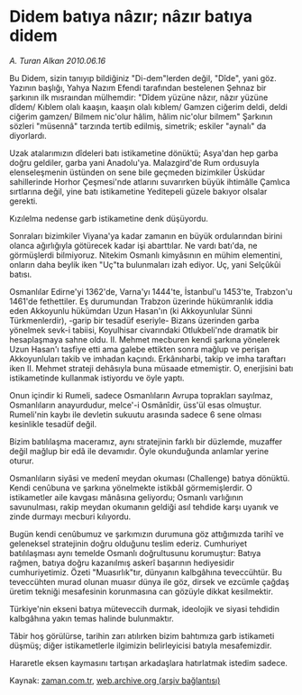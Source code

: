 # Didem batıya nâzır; nâzır batıya didem

*A. Turan Alkan 2010.06.16*

<td class="columnist-detail">
<p>Bu Didem, sizin tanıyıp bildiğiniz "Di-dem"lerden değil, "Dîde", yani göz. Yazının başlığı, Yahya Nazım Efendi tarafından bestelenen Şehnaz bir şarkının ilk mısraından mülhemdir: "Dîdem yüzüne nâzır, nâzır yüzüne dîdem/ Kıblem olalı kaaşın, kaaşın olalı kıblem/ Gamzen ciğerim deldi, deldi ciğerim gamzen/ Bilmem nic'olur hâlim, hâlim nic'olur bilmem" Şarkının sözleri "müsennâ" tarzında tertib edilmiş, simetrik; eskiler "aynalı" da diyorlardı.</p>
<p>
<div id="haberMetinDiv">
<p> Uzak atalarımızın dîdeleri batı istikametine dönüktü; Asya'dan hep garba doğru geldiler, garba yani Anadolu'ya. Malazgird'de Rum ordusuyla elenseleşmenin üstünden on sene bile geçmeden bizimkiler Üsküdar sahillerinde Horhor Çeşmesi'nde atlarını suvarırken büyük ihtimâlle Çamlıca sırtlarına değil, yine batı istikametine Yeditepeli güzele bakıyor olsalar gerekti.
<p> Kızılelma nedense garb istikametine denk düşüyordu.
<p> Sonraları bizimkiler Viyana'ya kadar zamanın en büyük ordularından birini olanca ağırlığıyla götürecek kadar işi abarttılar. Ne vardı batı'da, ne görmüşlerdi bilmiyoruz. Nitekim Osmanlı kimyâsının en mühim elementini, onların daha beylik iken "Uç"ta bulunmaları izah ediyor. Uç, yani Selçûkûi batısı.
<p> Osmanlılar Edirne'yi 1362'de, Varna'yı 1444'te, İstanbul'u 1453'te, Trabzon'u 1461'de fethettiler. Eş durumundan Trabzon üzerinde hükümranlık iddia eden Akkoyunlu hükümdarı Uzun Hasan'ın (ki Akkoyunlular Sünni Türkmenlerdir), -garip bir tesadüf eseriyle- Bizans üzerinden garba yönelmek sevk-i tabiisi, Koyulhisar civarındaki Otlukbeli'nde dramatik bir hesaplaşmaya sahne oldu. II. Mehmet mecburen kendi şarkına yönelerek Uzun Hasan'ı tasfiye etti ama galebe ettikten sonra mağlup ve perişan Akkoyunluları takib ve imhadan kaçındı. Erkânıharbi, takip ve imha taraftarı iken II. Mehmet strateji dehâsıyla buna müsaade etmemiştir. O, enerjisini batı istikametinde kullanmak istiyordu ve öyle yaptı.
<p> Onun içindir ki Rumeli, sadece Osmanlıların Avrupa toprakları sayılmaz, Osmanlıların anayurdudur, melce'-i Osmânîdir, üss'ül esas olmuştur. Rumeli'nin kaybı ile devletin sukuutu arasında sadece 6 sene olması kesinlikle tesadüf değil.
<p> Bizim batılılaşma maceramız, aynı stratejinin farklı bir düzlemde, muzaffer değil mağlup bir edâ ile devamıdır. Öyle okunduğunda anlamlar yerine oturur.
<p> Osmanlıların siyâsi ve medenî meydan okuması (Challenge) batıya dönüktü. Kendi cenûbuna ve şarkına yönelmekte istikbâl görmemişlerdir. O istikametler aile kavgası mânâsına geliyordu; Osmanlı varlığının savunulması, rakip meydan okumanın geldiği asıl tehdide karşı uyanık ve zinde durmayı mecburi kılıyordu.
<p> Bugün kendi cenûbumuz ve şarkımızın durumuna göz attığımızda tarihî ve geleneksel stratejinin doğru olduğunu teslim ederiz. Cumhuriyet batılılaşması aynı temelde Osmanlı doğrultusunu korumuştur: Batıya rağmen, batıya doğru kazanılmış askerî başarının hediyesidir cumhuriyetimiz. Özeti "Muasırlık"tır, dünyanın kalbgâhına teveccühtür. Bu teveccühten murad olunan muasır dünya ile göz, dirsek ve ezcümle çağdaş üretim tekniği mesafesinin korunmasına can gözüyle dikkat kesilmektir.
<p> Türkiye'nin ekseni batıya müteveccih durmak, ideolojik ve siyasi tehdidin kalbgâhına yakın temas halinde bulunmaktır.
<p> Tâbir hoş görülürse, tarihin zarı atılırken bizim bahtımıza garb istikameti düşmüş; diğer istikametlerle ilgimizin belirleyicisi batıyla mesafemizdir.
<p> Hararetle eksen kaymasını tartışan arkadaşlara hatırlatmak istedim sadece.</p></p></p></p></p></p></p></p></p></p></p></div>
</p>
<a href="http://web.archive.org/web/20110107124401/mailto:t.alkan@zaman.com.tr">
</a></td>

Kaynak: [zaman.com.tr](http://zaman.com.tr/yazar.do?yazino=995917), [web.archive.org (arşiv bağlantısı)](http://web.archive.org/web/20110107124401/http://www.zaman.com.tr/yazar.do?yazino=995917)
